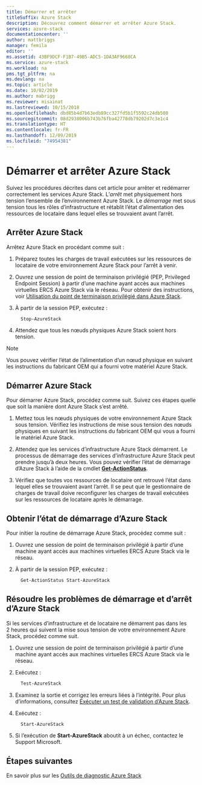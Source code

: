 ```yaml
---
title: Démarrer et arrêter
titleSuffix: Azure Stack
description: Découvrez comment démarrer et arrêter Azure Stack.
services: azure-stack
documentationcenter: ''
author: mattbriggs
manager: femila
editor: ''
ms.assetid: 43BF9DCF-F1B7-49B5-ADC5-1DA3AF9668CA
ms.service: azure-stack
ms.workload: na
pms.tgt_pltfrm: na
ms.devlang: na
ms.topic: article
ms.date: 10/02/2019
ms.author: mabrigg
ms.reviewer: misainat
ms.lastreviewed: 10/15/2018
ms.openlocfilehash: dbd85b4d7b63edb89cc327fd5b1f5592c24db508
ms.sourcegitcommit: 08d2938006b743b76fba42778db79202d7c3e1c4
ms.translationtype: HT
ms.contentlocale: fr-FR
ms.lasthandoff: 12/09/2019
ms.locfileid: "74954381"
---
```

# <a name="start-and-stop-azure-stack"></a>Démarrer et arrêter Azure Stack

Suivez les procédures décrites dans cet article pour arrêter et redémarrer correctement les services Azure Stack. L’*arrêt* met physiquement hors tension l’ensemble de l’environnement Azure Stack. Le *démarrage* met sous tension tous les rôles d’infrastructure et rétablit l’état d’alimentation des ressources de locataire dans lequel elles se trouvaient avant l’arrêt.

## <a name="stop-azure-stack"></a>Arrêter Azure Stack

Arrêtez Azure Stack en procédant comme suit :

1. Préparez toutes les charges de travail exécutées sur les ressources de locataire de votre environnement Azure Stack pour l’arrêt à venir.

2. Ouvrez une session de point de terminaison privilégié (PEP, Privileged Endpoint Session) à partir d’une machine ayant accès aux machines virtuelles ERCS Azure Stack via le réseau. Pour obtenir des instructions, voir [Utilisation du point de terminaison privilégié dans Azure Stack](azure-stack-privileged-endpoint.md).

3. À partir de la session PEP, exécutez :

    ```powershell
      Stop-AzureStack
    ```

4. Attendez que tous les nœuds physiques Azure Stack soient hors tension.

> [!Note]
> Vous pouvez vérifier l’état de l’alimentation d’un nœud physique en suivant les instructions du fabricant OEM qui a fourni votre matériel Azure Stack.

## <a name="start-azure-stack"></a>Démarrer Azure Stack

Pour démarrer Azure Stack, procédez comme suit. Suivez ces étapes quelle que soit la manière dont Azure Stack s’est arrêté.

1. Mettez tous les nœuds physiques de votre environnement Azure Stack sous tension. Vérifiez les instructions de mise sous tension des nœuds physiques en suivant les instructions du fabricant OEM qui vous a fourni le matériel Azure Stack.

2. Attendez que les services d’infrastructure Azure Stack démarrent. Le processus de démarrage des services d’infrastructure Azure Stack peut prendre jusqu’à deux heures. Vous pouvez vérifier l’état de démarrage d’Azure Stack à l’aide de la cmdlet [**Get-ActionStatus**](#get-the-startup-status-for-azure-stack).

3. Vérifiez que toutes vos ressources de locataire ont retrouvé l’état dans lequel elles se trouvaient avant l’arrêt. Il se peut que le gestionnaire de charges de travail doive reconfigurer les charges de travail exécutées sur les ressources de locataire après le démarrage.

## <a name="get-the-startup-status-for-azure-stack"></a>Obtenir l’état de démarrage d’Azure Stack

Pour initier la routine de démarrage Azure Stack, procédez comme suit :

1. Ouvrez une session de point de terminaison privilégié à partir d’une machine ayant accès aux machines virtuelles ERCS Azure Stack via le réseau.

2. À partir de la session PEP, exécutez :

    ```powershell
      Get-ActionStatus Start-AzureStack
    ```

## <a name="troubleshoot-startup-and-shutdown-of-azure-stack"></a>Résoudre les problèmes de démarrage et d’arrêt d’Azure Stack

Si les services d’infrastructure et de locataire ne démarrent pas dans les 2 heures qui suivent la mise sous tension de votre environnement Azure Stack, procédez comme suit.

1. Ouvrez une session de point de terminaison privilégié à partir d’une machine ayant accès aux machines virtuelles ERCS Azure Stack via le réseau.

2. Exécutez :

    ```powershell
      Test-AzureStack
      ```

3. Examinez la sortie et corrigez les erreurs liées à l’intégrité. Pour plus d’informations, consultez [Exécuter un test de validation d’Azure Stack](azure-stack-diagnostic-test.md).

4. Exécutez :

    ```powershell
      Start-AzureStack
    ```

5. Si l’exécution de **Start-AzureStack** aboutit à un échec, contactez le Support Microsoft.

## <a name="next-steps"></a>Étapes suivantes

En savoir plus sur les [Outils de diagnostic Azure Stack](azure-stack-configure-on-demand-diagnostic-log-collection.md#use-the-privileged-endpoint-pep-to-collect-diagnostic-logs)
